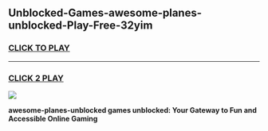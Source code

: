 
## Unblocked-Games-awesome-planes-unblocked-Play-Free-32yim
<h3>
<a href="https://premium76.site?title=awesome-planes-unblocked&ref=18A1">CLICK TO PLAY</a></h3>
<hr>

<h3>
<a href="https://premium76.site?title=awesome-planes-unblocked&ref=18A1">CLICK 2 PLAY</a>
  
</h3>

<a href="https://premium76.site?title=awesome-planes-unblocked&ref=18A1"><img src="https://clearcache.store/games.png"></a>


**awesome-planes-unblocked games unblocked: Your Gateway to Fun and Accessible Online Gaming**
